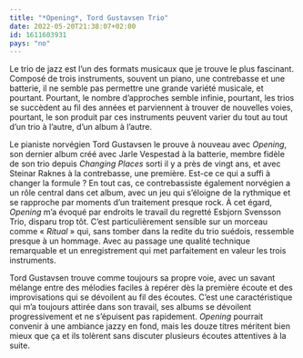 ```yaml
---
title: "*Opening*, Tord Gustavsen Trio"
date: 2022-05-20T21:38:07+02:00
id: 1611603931 
pays: "no"
---
```


Le trio de jazz est l’un des formats musicaux que je trouve le plus fascinant. Composé de trois instruments, souvent un piano, une contrebasse et une batterie, il ne semble pas permettre une grande variété musicale, et pourtant. Pourtant, le nombre d’approches semble infinie, pourtant, les trios se succèdent au fil des années et parviennent à trouver de nouvelles voies, pourtant, le son produit par ces instruments peuvent varier du tout au tout d’un trio à l’autre, d’un album à l’autre. 

Le pianiste norvégien Tord Gustavsen le prouve à nouveau avec *Opening*, son dernier album créé avec Jarle Vespestad à la batterie, membre fidèle de son trio depuis *Changing Places* sorti il y a près de vingt ans, et avec Steinar Raknes à la contrebasse, une première. Est-ce ce qui a suffi à changer la formule ? En tout cas, ce contrebassiste également norvégien a un rôle central dans cet album, avec un jeu qui s’éloigne de la rythmique et se rapproche par moments d’un traitement presque rock. À cet égard, *Opening* m’a évoqué par endroits le travail du regretté Esbjorn Svensson Trio, disparu trop tôt. C’est particulièrement sensible sur un morceau comme « *Ritual* » qui, sans tomber dans la redite du trio suédois, ressemble presque à un hommage. Avec au passage une qualité technique remarquable et un enregistrement qui met parfaitement en valeur les trois instruments.

Tord Gustavsen trouve comme toujours sa propre voie, avec un savant mélange entre des mélodies faciles à repérer dès la première écoute et des improvisations qui se dévoilent au fil des écoutes. C’est une caractéristique qui m’a toujours attirée dans son travail, ses albums se dévoilent progressivement et ne s’épuisent pas rapidement. *Opening* pourrait convenir à une ambiance jazzy en fond, mais les douze titres méritent bien mieux que ça et ils tolèrent sans discuter plusieurs écoutes attentives à la suite.  

